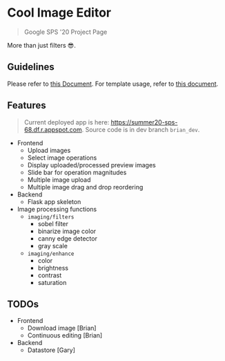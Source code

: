 # Cool Image Editor
> Google SPS '20 Project Page

More than just filters 😎.

## Guidelines
Please refer to [this Document](./guide.md). For template usage, refer to [this document](./template.md).

## Features
> Current deployed app is here: https://summer20-sps-68.df.r.appspot.com. Source code is in dev branch `brian_dev`.

- Frontend
    - Upload images
    - Select image operations
    - Display uploaded/processed preview images
    - Slide bar for operation magnitudes
    - Multiple image upload
    - Multiple image drag and drop reordering
- Backend
    - Flask app skeleton 
- Image processing functions
    - `imaging/filters`
        - sobel filter
        - binarize image color
        - canny edge detector
        - gray scale
    - `imaging/enhance`
        - color
        - brightness
        - contrast
        - saturation
## TODOs
- Frontend
    - Download image [Brian]
    - Continuous editing [Brian]
- Backend
    - Datastore [Gary]